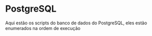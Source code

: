 # PostgreSQL
Aqui estão os scripts do banco de dados do PostgreSQL, eles estão enumerados na ordem de execução
